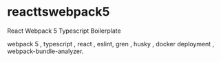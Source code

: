 # reacttswebpack5
React Webpack 5 Typescript Boilerplate

webpack 5 , typescript , react , eslint, gren , husky , docker deployment , webpack-bundle-analyzer.
